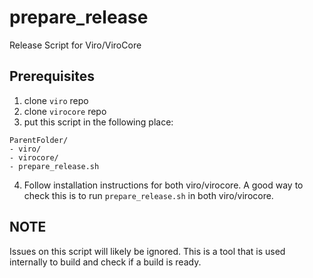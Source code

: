 # prepare_release

Release Script for Viro/ViroCore

## Prerequisites

1. clone `viro` repo
2. clone `virocore` repo
3. put this script in the following place:

```console
ParentFolder/
- viro/
- virocore/
- prepare_release.sh
```

4. Follow installation instructions for both viro/virocore. A good way to check this is to run `prepare_release.sh` in both viro/virocore.

## NOTE

Issues on this script will likely be ignored. This is a tool that is used internally to build and check if a build is ready.
